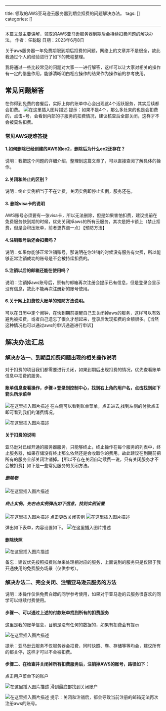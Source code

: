 
--- 
title:  领取的AWS亚马逊云服务器到期会扣费的问题解决办法。 
tags: []
categories: [] 

---
>  
 本篇文章主要讲解，领取的AWS亚马逊服务器到期后会持续扣费问题的解决办法。 作者：任聪聪 日期：2023年6月8日 


关于aws服务器一年免费期限到期后扣费的问题，网络上的文章并不是很全，故此我通过个人的经验进行了如下的教程整理。

我将通过一些比较常见的问题对大家一一进行解答，这样可以让大家对相关的操作有一定的借鉴作用，能够清晰明白相应操作的结果作为操作前的参考使用。

## 常见问题解答

在你得到免费的套餐后，实际上你的账单中心会出现这4个活跃服务，其实后续都会扣费。 <img src="https://img-blog.csdnimg.cn/d398d8162af14a5d85c7d20186ee480b.png" alt="在这里插入图片描述"> 提示：如果不是4个，那么多处来的也是会扣费的，点击+号，会看到内部的子服务的扣费情况，建议核查后全部关闭，这样才不会被莫名扣费。

### 常见AWS疑难答疑

#### 1.如何删除已经创建的AWS的ec2，删除后为什么ec2还存在？

说明：我把这个问题的详细介绍，整理到这篇文章了，可以直接查阅了解具体的操作。

#### 2.关闭和终止的区别？

说明：终止实例相当于不在计费，关闭实例即停止实例，服务还在。

#### 3. 删除visa卡的说明

AWS账号必须要有一张visa卡，所以无法删除，但是如果害怕扣费，建议提前在免费服务快到期的时候，优先关闭掉aws的所有云服务，其次是把卡锁上（禁止扣费，但是会积压账单，前者更靠谱一点）【预防方法】

#### 4.注销账号后还会扣费吗？

说明：如果你能够正常注销账号，那说明在你注销的时候没有服务有欠费，所以能够正常注销成功的账号是不会被持续扣费的。

#### 5.注销以后的邮箱还能在使用吗？

说明：注销掉aws账号后，原有的邮箱再次注册会提示已有信息，但是登录会显示没有信息，故此不能再次注册新的账号使用。

#### 6.关于网上扣费较大账单的预防方法说明。

可以在日历中定个闹钟，在快到期前提醒自己去关闭掉aws的服务，这样可以有效避免被扣费，或者自己遗忘了很久才想起来，登录后发现扣费的金额很多。【当然这种情况也可以通过aws的申诉通道进行申诉】

## 解决办法汇总

### 解决办法一、到期且扣费问题出现的相关操作说明

对于扣费的项目我们都需要进行关闭，如果到期后出现扣费的情况，优先查看账单信息中扣费的服务。

#### 账单信息查看操作，步骤-&gt;登录到控制中心，找到右上角的用户名，点击找到如下箭头所示菜单

<img src="https://img-blog.csdnimg.cn/fb890636f9b541bb8cbcfe6442951af2.png" alt="在这里插入图片描述"> 在左侧可以看到账单菜单，点击进去,找到左侧的付款点击即可看到我们的消费情况。

<img src="https://img-blog.csdnimg.cn/16a48177f5ad4a99939ceee95e49c7e2.png" alt="在这里插入图片描述">

#### 关于扣费的说明

亚马逊对已经开通的服务器服务，只能够终止，终止操作在每个服务的列表中，终止服务器，如果存储没有终止那么依然还是会收取你的费用。故此建议在到期前把所有的服务全部关闭注销掉。【所以不存在关闭自动续费一说，只有关闭服务才不会被扣费】如下是一些常见服务的关闭方法。

##### 删除卷

<img src="https://img-blog.csdnimg.cn/762db884fdf44ab58afffd8ab7a0cc1a.png" alt="在这里插入图片描述">

##### 终止实例，先右击实例弹出如下信息，找到实例设置

<img src="https://img-blog.csdnimg.cn/315c814696a647c8b80137ee83c84179.png" alt="在这里插入图片描述"> 点击更改关闭实例 <img src="https://img-blog.csdnimg.cn/e0a593bd6e0143c38c7ed5792970ab0c.png" alt="在这里插入图片描述">

弹出如下表单，内容设置如下。 <img src="https://img-blog.csdnimg.cn/67c96cd8cf034cbca407534d5a480872.png" alt="在这里插入图片描述">

#### 删除快照

<img src="https://img-blog.csdnimg.cn/eddd49f28038418eb154fd174de86c73.png" alt="在这里插入图片描述">

备忘：建议优先按照扣费账单来处理相对应的服务，上面说到的服务只是仅限于我开通使用的免费服务场景（仅供参考）。

### 解决办法二、完全关闭、注销亚马逊云服务的方法

说明：本操作仅供免费白嫖的同学参考使用，如果对于亚马逊的云服务很喜欢的同学可以继续付费使用。

#### 步骤一、可以通过上述的付款账单找到所有的扣费服务

这里是我的账单信息，目前是没有任何的数据的，如果有扣费会有提示

<img src="https://img-blog.csdnimg.cn/d1ce13c1f585477b8830013dd76b4847.png" alt="在这里插入图片描述">

提示：亚马逊云服务不仅服务器会扣费，同时快照、卷、存储等等均会，建议所有的都关停，这样才可以不会被扣费。

#### 步骤二、在检查并关闭掉所有扣费服务后，注销掉AWS的账号，路径如下：

点击用户菜单下的账户

<img src="https://img-blog.csdnimg.cn/7781a704187745f89c2d5b7fef349b08.png" alt="在这里插入图片描述"> 滑到最底部找到关闭账户

<img src="https://img-blog.csdnimg.cn/ab11b1f93f38427196267a82f31c7751.png" alt="在这里插入图片描述"> 提示：关闭和注销后，都会导致当前注册的邮箱无法再次注册aws的账号。
